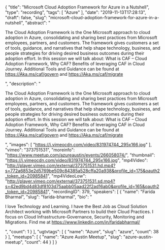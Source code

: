 {
  "title": "Microsoft Cloud Adoption Framework for Azure in a Nutshell",
  "type": "recording",
  "tags": [
    "Azure"
  ],
  "date": "2019-11-13T17:28:13",
  "draft": false,
  "slug": "microsoft-cloud-adoption-framework-for-azure-in-a-nutshell",
  "abstract": "<p>The Cloud Adoption Framework is the One Microsoft approach to cloud adoption in Azure, consolidating and sharing best practices from Microsoft employees, partners, and customers. The framework gives customers a set of tools, guidance, and narratives that help shape technology, business, and people strategies for driving desired business outcomes during their adoption effort. In this session we will talk about: What is CAF – Cloud Adoption Framework, Why CAF? Benefits of leveraging CAF in Cloud Journey. Additional Tools and Guidance can be found at https://Aka.ms/caf/govern and https://Aka.ms/caf/migrate</p>",
  "description": "<p>The Cloud Adoption Framework is the One Microsoft approach to cloud adoption in Azure, consolidating and sharing best practices from Microsoft employees, partners, and customers. The framework gives customers a set of tools, guidance, and narratives that help shape technology, business, and people strategies for driving desired business outcomes during their adoption effort. In this session we will talk about: What is CAF – Cloud Adoption Framework, Why CAF? Benefits of leveraging CAF in Cloud Journey. Additional Tools and Guidance can be found at https://Aka.ms/caf/govern and https://Aka.ms/caf/migrate</p>",
  "images": [
    "https://i.vimeocdn.com/video/831974744_295x166.jpg"
  ],
  "vimeo": "373751531",
  "moreinfo": "https://www.meetup.com/azureaustin/events/266058074/",
  "thumbnail": "https://i.vimeocdn.com/video/831974744_295x166.jpg",
  "mp4Video": "http://player.vimeo.com/external/373751531.hd.mp4?s=772a6853e2d5769be509c84385a528cffa20a938&profile_id=175&oauth2_token_id=20985841",
  "mp4VideoLow": "http://player.vimeo.com/external/373751531.sd.mp4?s=42ed9bd4d83df8103d75aabb05aad22f2ad16ab0&profile_id=165&oauth2_token_id=20985841",
  "recordingID": 379,
  "speakers": [
    {
      "name": "Farida Bharmal",
      "slug": "farida-bharmal",
      "bio": "<p>I love Technology and Learning. I have the Best Job as Cloud Solution Architect working with Microsoft Partners to build their Cloud Practices. I focus on Cloud Infrastructure-Governance, Security, Monitoring and Migrations. Find me at https://www.linkedin.com/in/faridabharmal/</p>",
      "count": 1
    }
  ],
  "ugtvtags": [
    {
      "name": "Azure",
      "slug": "azure",
      "count": 38
    }
  ],
  "meetups": [
    {
      "name": "Azure Austin Meetup",
      "slug": "azure-austin-meetup",
      "count": 44
    }
  ]
}